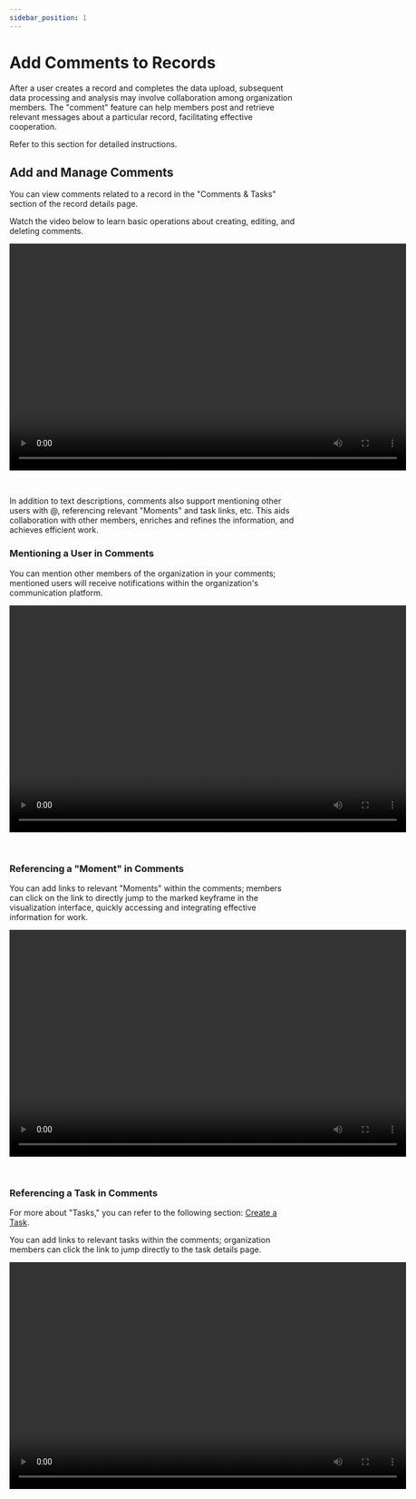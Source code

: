 ```yaml
---
sidebar_position: 1
---
```


# Add Comments to Records

After a user creates a record and completes the data upload, subsequent data processing and analysis may involve collaboration among organization members. The "comment" feature can help members post and retrieve relevant messages about a particular record, facilitating effective cooperation.

Refer to this section for detailed instructions.

## Add and Manage Comments

You can view comments related to a record in the "Comments & Tasks" section of the record details page.

Watch the video below to learn basic operations about creating, editing, and deleting comments.

<video src="https://coscene-artifacts-prod.oss-cn-hangzhou.aliyuncs.com/docs/en/4-recipes/5-task-and-comment/manage-a-comment.mp4" controls="controls" width="700" height="400"></video>

<br />

In addition to text descriptions, comments also support mentioning other users with @, referencing relevant "Moments" and task links, etc. This aids collaboration with other members, enriches and refines the information, and achieves efficient work.

### Mentioning a User in Comments

You can mention other members of the organization in your comments; mentioned users will receive notifications within the organization's communication platform.

<video src="https://coscene-artifacts-prod.oss-cn-hangzhou.aliyuncs.com/docs/en/4-recipes/5-task-and-comment/comment-user.mp4" controls="controls" width="700" height="400"></video>

<br />

### Referencing a "Moment" in Comments

You can add links to relevant "Moments" within the comments; members can click on the link to directly jump to the marked keyframe in the visualization interface, quickly accessing and integrating effective information for work.

<video src="https://coscene-artifacts-prod.oss-cn-hangzhou.aliyuncs.com/docs/en/4-recipes/5-task-and-comment/comment-insert-moment.mp4" controls="controls" width="700" height="400"></video>

<br />

### Referencing a Task in Comments

For more about "Tasks," you can refer to the following section: [Create a Task](../5-task-and-comment/2-create-a-task.md).

You can add links to relevant tasks within the comments; organization members can click the link to jump directly to the task details page.

<video src="https://coscene-artifacts-prod.oss-cn-hangzhou.aliyuncs.com/docs/en/4-recipes/5-task-and-comment/comment-insert-task.mp4" controls="controls" width="700" height="400"></video>

<br />
